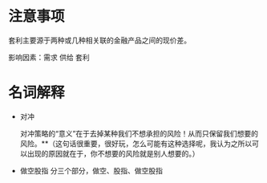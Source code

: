 # 注意事项

套利主要源于两种或几种相关联的金融产品之间的现价差。



影响因素：需求 供给 套利





# 名词解释

* 对冲

  对冲策略的“意义”在于去掉某种我们不想承担的风险！从而只保留我们想要的风险。**（这句话很重要，很好玩，怎么可能有这种选择呢，我认为之所以可以出现的原因就在于，你不想要的风险就是别人想要的。）

* 做空股指  分三个部分，做空、股指、做空股指